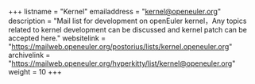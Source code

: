 +++
listname = "Kernel"
emailaddress = "kernel@openeuler.org"
description = "Mail list for development on openEuler kernel，Any topics related to kernel development can be discussed and kernel patch can be accepted here."
websitelink = "https://mailweb.openeuler.org/postorius/lists/kernel.openeuler.org"
archivelink = "https://mailweb.openeuler.org/hyperkitty/list/kernel@openeuler.org"
weight =  10
+++
